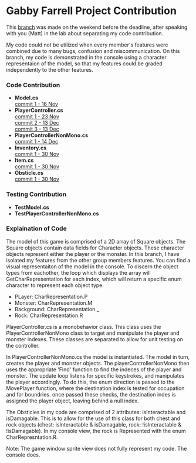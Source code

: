 # Gabby Farrell Project Contribution
This [branch](https://github.com/Year4-Games-Development/Team1-Game2/tree/gabby) was made on the weekend before the deadline, after speaking with you (Matt) in the lab about separating my code contribution.  

My code could not be utilized when every member's features were combined due to many bugs, confusion and miscommunication. On this branch, my code is demonstrated in the console using a character representaion of the model, so that my features could be graded independently to the other features. 

### Code Contribution
- **Model.cs**  
[commit 1 - 16 Nov](https://github.com/Year4-Games-Development/Team1-Game2/commit/ae441eb0b8438242ba9aefbd9c322c77f286d4fd)
- **PlayerController.cs**  
[commit 1 - 23 Nov](https://github.com/Year4-Games-Development/Team1-Game2/commit/0ac9b5e84a9e331d4613d49ed82af02d467d7fba)  
[commit 2 - 13 Dec](https://github.com/Year4-Games-Development/Team1-Game2/commit/f8e6bb90ac75646c21a9fd3b9283a35ca84ea47f)  
[commit 3 - 13 Dec](https://github.com/Year4-Games-Development/Team1-Game2/commit/1d000aef792de695552ad67c76d50fca1680dd5f)  
- **PlayerControllerNonMono.cs**  
[commit 1 - 14 Dec](https://github.com/Year4-Games-Development/Team1-Game2/commit/de8e7885c464b09a32d22c1fa6290273fca482ee)
- **Inventory.cs**  
[commit 1 - 30 Nov](https://github.com/Year4-Games-Development/Team1-Game2/commit/4b8f70e36c8ca13e598997e0624b7784eace1dac)
- **Item.cs**  
[commit 1 - 30 Nov](https://github.com/Year4-Games-Development/Team1-Game2/commit/4b8f70e36c8ca13e598997e0624b7784eace1dac)
- **Obsticle.cs**  
[commit 1 - 30 Nov](https://github.com/Year4-Games-Development/Team1-Game2/commit/4b8f70e36c8ca13e598997e0624b7784eace1dac)

### Testing Contribution
- **TestModel.cs**
- **TestPlayerControllerNonMono.cs**

### Explaination of Code
The model of this game is comprised of a 2D array of Square objects. The Square objects contain data fields for Character objects. These character objects represent either the player or the monster. In this branch, I have isolated my features from the other group members features. You can find a visual representaiton of the model in the console. To discern the object types from eachother, the loop which displays the array will GetCharRepresentation for each index, which will return a specific enum character to represent each object type.
- PLayer: CharRepresentation.P
- Monster: CharRepresentation.M
- Background: CharRepresentation._
- Rock: CharRepresentation.R

PlayerController.cs is a monobehavior class. This class uses the PlayerControllerNonMono class to target and manipulate the player and monster indexes. These classes are separated to allow for unit testing on the controller. 

In PlayerControllerNonMono.cs the model is instantiated. The model in turn, creates the player and monster objects. The playerControllerNonMono then uses the appropriate 'Find' function to find the indeces of the player and monster. The update loop listens for specific keystrokes, and manipulates the player accordingly. To do this, the enum direction is passed to the MovePlayer function, where the destination index is tested for occupation and for boundries. once passed these checks, the destination indes is assigned the player object, leaving behind a null index. 

The Obsticles in my code are comprised of 2 attributes: isInteractable and isDamagable. This is to allow for the use of this class for both chest and rock objects (chest: isInteractable & isDamagable, rock: !isInteractable & !isDamagable). In my console view, the rock is Represented with the enum CharRepresntation.R. 

Note: The game window sprite view does not fully represent my code. The console does.


